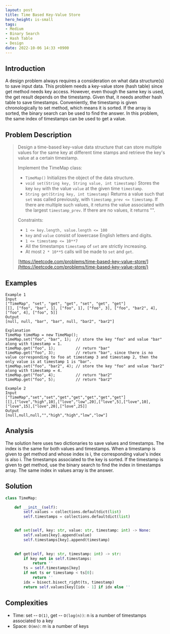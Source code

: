 ```yaml
---
layout: post
title: Time Based Key-Value Store
hero_height: is-small
tags:
- Medium
- Binary Search
- Hash Table
- Design
date: 2022-10-06 14:33 +0900
---
```

## Introduction
A design problem always requires a consideration on what data structure(s) to save input data.
This problem needs a key-value store (hash table) since get method needs key access.
However, even though the same key is used, the get result depends on the timestamp.
Given that, it needs another hash table to save timestamps.
Conveniently, the timestamp is given chronologically to set method, which means it is sorted.
If the array is sorted, the binary search can be used to find the answer.
In this problem, the same index of timestamps can be used to get a value.

## Problem Description
> Design a time-based key-value data structure that can store multiple values for the same key
> at different time stamps and retrieve the key's value at a certain timestamp.
>
> Implement the TimeMap class:
> - `TimeMap()` Initializes the object of the data structure.
> - `void set(String key, String value, int timestamp)` Stores the key `key` with the value `value` at
>    the given time `timestamp`.
> - `String get(String key, int timestamp)` Returns a value such that `set` was called previously,
>    with `timestamp_prev <= timestamp`. If there are multiple such values, it returns the value
>    associated with the largest `timestamp_prev`. If there are no values, it returns "".
>
> Constraints:
> - `1 <= key.length, value.length <= 100`
> - `key` and `value` consist of lowercase English letters and digits.
> - `1 <= timestamp <= 10**7`
> - All the timestamps `timestamp` of `set` are strictly increasing.
> - At most `2 * 10**5` calls will be made to `set` and `get`.
>
> [https://leetcode.com/problems/time-based-key-value-store/](https://leetcode.com/problems/time-based-key-value-store/)

## Examples
```
Example 1
Input
["TimeMap", "set", "get", "get", "set", "get", "get"]
[[], ["foo", "bar", 1], ["foo", 1], ["foo", 3], ["foo", "bar2", 4], ["foo", 4], ["foo", 5]]
Output
[null, null, "bar", "bar", null, "bar2", "bar2"]

Explanation
TimeMap timeMap = new TimeMap();
timeMap.set("foo", "bar", 1);  // store the key "foo" and value "bar" along with timestamp = 1.
timeMap.get("foo", 1);         // return "bar"
timeMap.get("foo", 3);         // return "bar", since there is no value corresponding to foo at timestamp 3 and timestamp 2, then the only value is at timestamp 1 is "bar".
timeMap.set("foo", "bar2", 4); // store the key "foo" and value "bar2" along with timestamp = 4.
timeMap.get("foo", 4);         // return "bar2"
timeMap.get("foo", 5);         // return "bar2"
```

```
Example 2
Input
["TimeMap","set","set","get","get","get","get","get"]
[[],["love","high",10],["love","low",20],["love",5],["love",10],["love",15],["love",20],["love",25]]
Output
[null,null,null,"","high","high","low","low"]
```

## Analysis
The solution here uses two dictionaries to save values and timestamps.
The index is the same for both values and timestamps.
When a timestamp is given to get method and whose index is i, the corresponding value's index is also i.
The timestamps associated to the key is sorted.
If the timestamp is given to get method, use the binary search to find the index in timestamps array.
The same index in values array is the answer.

## Solution
```python
class TimeMap:

    def __init__(self):
        self.values = collections.defaultdict(list)
        self.timestamps = collections.defaultdict(list)


    def set(self, key: str, value: str, timestamp: int) -> None:
        self.values[key].append(value)
        self.timestamps[key].append(timestamp)
        

    def get(self, key: str, timestamp: int) -> str:
        if key not in self.timestamps:
            return ''
        ts = self.timestamps[key]
        if not ts or timestamp < ts[0]:
            return ''
        idx = bisect.bisect_right(ts, timestamp)
        return self.values[key][idx - 1] if idx else ''
```

## Complexities
- Time: set -- `O(1)`, get -- `O(log(n))`: n is a number of timestamps associated to a key
- Space: `O(mn)`: m is a number of keys
